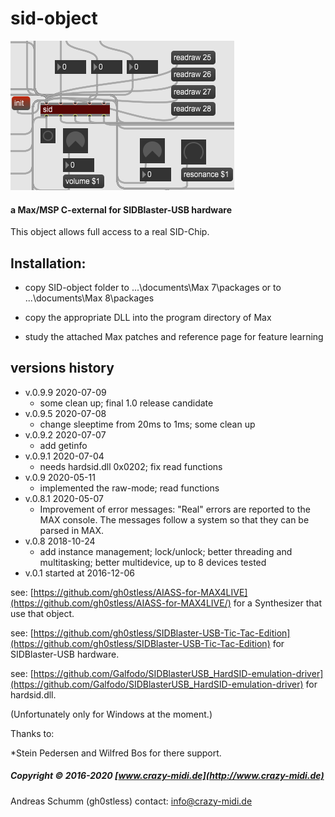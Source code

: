 # sid-object
![](./misc/The-Sid-Object.png)
#### a Max/MSP C-external for SIDBlaster-USB hardware

This object allows full access to a real SID-Chip.

Installation:
-------------
- copy SID-object folder to
 ...\documents\Max 7\packages or to ...\documents\Max 8\packages

- copy the appropriate DLL into the program directory of Max

- study the attached Max patches and reference page for feature learning

versions history
----------------
* v.0.9.9 2020-07-09
	- some clean up; final 1.0 release candidate
* v.0.9.5 2020-07-08
	- change sleeptime from 20ms to 1ms; some clean up
* v.0.9.2 2020-07-07
	- add getinfo
* v.0.9.1 2020-07-04
	- needs hardsid.dll 0x0202; fix read functions
* v.0.9 2020-05-11
	- implemented the raw-mode; read functions
* v.0.8.1 2020-05-07
	- Improvement of error messages: "Real" errors are reported to the MAX console. The messages follow a     system so that they can be parsed in MAX.
* v.0.8 2018-10-24
	- add instance management; lock/unlock; better threading and multitasking; better multidevice, up to 8 devices tested
* v.0.1 started at 2016-12-06


see: [https://github.com/gh0stless/AIASS-for-MAX4LIVE](https://github.com/gh0stless/AIASS-for-MAX4LIVE/) for a Synthesizer that use that object.

see: [https://github.com/gh0stless/SIDBlaster-USB-Tic-Tac-Edition](https://github.com/gh0stless/SIDBlaster-USB-Tic-Tac-Edition) for SIDBlaster-USB hardware.

see: [https://github.com/Galfodo/SIDBlasterUSB_HardSID-emulation-driver](https://github.com/Galfodo/SIDBlasterUSB_HardSID-emulation-driver) for hardsid.dll.

(Unfortunately only for Windows at the moment.)

Thanks to:

*Stein Pedersen and Wilfred Bos for there support.

##### Copyright © 2016-2020 [www.crazy-midi.de](http://www.crazy-midi.de)

Andreas Schumm (gh0stless)
contact: info@crazy-midi.de